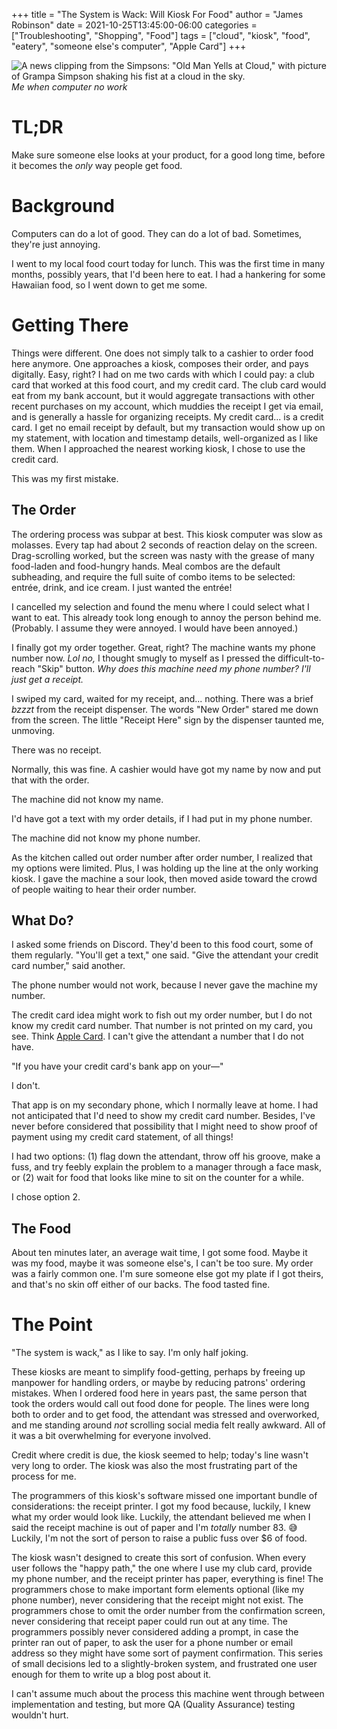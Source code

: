 +++
title = "The System is Wack: Will Kiosk For Food"
author = "James Robinson"
date = 2021-10-25T13:45:00-06:00
categories = ["Troubleshooting", "Shopping", "Food"]
tags = ["cloud", "kiosk", "food", "eatery", "someone else's computer", "Apple Card"]
+++

![A news clipping from the Simpsons: "Old Man Yells at Cloud," with picture of Grampa Simpson shaking his fist at a cloud in the sky.](/img/posts/2021-10-25-will-kiosk-for-food/old-man-yells-at-cloud.jpg)
_Me when computer no work_

# TL;DR

Make sure someone else looks at your product, for a good long time, before it becomes the _only_ way people get food.

# Background

Computers can do a lot of good. They can do a lot of bad. Sometimes, they're just annoying.

I went to my local food court today for lunch. This was the first time in many months, possibly years, that I'd been here to eat. I had a hankering for some Hawaiian food, so I went down to get me some.

# Getting There

Things were different. One does not simply talk to a cashier to order food here anymore. One approaches a kiosk, composes their order, and pays digitally. Easy, right? I had on me two cards with which I could pay: a club card that worked at this food court, and my credit card. The club card would eat from my bank account, but it would aggregate transactions with other recent purchases on my account, which muddies the receipt I get via email, and is generally a hassle for organizing receipts. My credit card... is a credit card. I get no email receipt by default, but my transaction would show up on my statement, with location and timestamp details, well-organized as I like them. When I approached the nearest working kiosk, I chose to use the credit card.

This was my first mistake.

## The Order

The ordering process was subpar at best. This kiosk computer was slow as molasses. Every tap had about 2 seconds of reaction delay on the screen. Drag-scrolling worked, but the screen was nasty with the grease of many food-laden and food-hungry hands. Meal combos are the default subheading, and require the full suite of combo items to be selected: entrée, drink, and ice cream. I just wanted the entrée!

I cancelled my selection and found the menu where I could select what I want to eat. This already took long enough to annoy the person behind me. (Probably. I assume they were annoyed. I would have been annoyed.)

I finally got my order together. Great, right? The machine wants my phone number now. _Lol no,_ I thought smugly to myself as I pressed the difficult-to-reach "Skip" button. _Why does this machine need my phone number? I'll just get a receipt._

I swiped my card, waited for my receipt, and... nothing. There was a brief _*bzzzt*_ from the receipt dispenser. The words "New Order" stared me down from the screen. The little "Receipt Here" sign by the dispenser taunted me, unmoving.

There was no receipt.

Normally, this was fine. A cashier would have got my name by now and put that with the order.

The machine did not know my name.

I'd have got a text with my order details, if I had put in my phone number.

The machine did not know my phone number.

As the kitchen called out order number after order number, I realized that my options were limited. Plus, I was holding up the line at the only working kiosk. I gave the machine a sour look, then moved aside toward the crowd of people waiting to hear their order number.

## What Do?

I asked some friends on Discord. They'd been to this food court, some of them regularly. "You'll get a text," one said. "Give the attendant your credit card number," said another.

The phone number would not work, because I never gave the machine my number.

The credit card idea might work to fish out my order number, but I do not know my credit card number. That number is not printed on my card, you see. Think [Apple Card](https://www.apple.com/apple-card/). I can't give the attendant a number that I do not have.

"If you have your credit card's bank app on your—"

I don't.

That app is on my secondary phone, which I normally leave at home. I had not anticipated that I'd need to show my credit card number. Besides, I've never before considered that possibility that I might need to show proof of payment using my credit card statement, of all things!

I had two options: (1) flag down the attendant, throw off his groove, make a fuss, and try feebly explain the problem to a manager through a face mask, or (2) wait for food that looks like mine to sit on the counter for a while.

I chose option 2.

## The Food

About ten minutes later, an average wait time, I got some food. Maybe it was my food, maybe it was someone else's, I can't be too sure. My order was a fairly common one. I'm sure someone else got my plate if I got theirs, and that's no skin off either of our backs. The food tasted fine.

# The Point

"The system is wack," as I like to say. I'm only half joking.

These kiosks are meant to simplify food-getting, perhaps by freeing up manpower for handling orders, or maybe by reducing patrons' ordering mistakes. When I ordered food here in years past, the same person that took the orders would call out food done for people. The lines were long both to order and to get food, the attendant was stressed and overworked, and me standing around _not_ scrolling social media felt really awkward. All of it was a bit overwhelming for everyone involved.

Credit where credit is due, the kiosk seemed to help; today's line wasn't very long to order. The kiosk was also the most frustrating part of the process for me.

The programmers of this kiosk's software missed one important bundle of considerations: the receipt printer. I got my food because, luckily, I knew what my order would look like. Luckily, the attendant believed me when I said the receipt machine is out of paper and I'm _totally_ number 83. 😅 Luckily, I'm not the sort of person to raise a public fuss over $6 of food.

The kiosk wasn't designed to create this sort of confusion. When every user follows the "happy path," the one where I use my club card, provide my phone number, and the receipt printer has paper, everything is fine! The programmers chose to make important form elements optional (like my phone number), never considering that the receipt might not exist. The programmers chose to omit the order number from the confirmation screen, never considering that receipt paper could run out at any time. The programmers possibly never considered adding a prompt, in case the printer ran out of paper, to ask the user for a phone number or email address so they might have some sort of payment confirmation. This series of small decisions led to a slightly-broken system, and frustrated one user enough for them to write up a blog post about it.

I can't assume much about the process this machine went through between implementation and testing, but more QA (Quality Assurance) testing wouldn't hurt.
